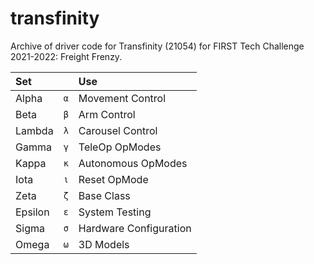# transfinity
Archive of driver code for Transfinity (21054) for FIRST Tech Challenge 2021-2022: Freight Frenzy.

| Set     |     | Use |
| :--     | :-: | :-- |
| Alpha   | `α` | Movement Control
| Beta    | `β` | Arm Control
| Lambda  | `λ` | Carousel Control
| Gamma   | `γ` | TeleOp OpModes
| Kappa   | `κ` | Autonomous OpModes
| Iota    | `ι` | Reset OpMode
| Zeta    | `ζ` | Base Class
| Epsilon | `ε` | System Testing
| Sigma   | `σ` | Hardware Configuration
| Omega   | `ω` | 3D Models

